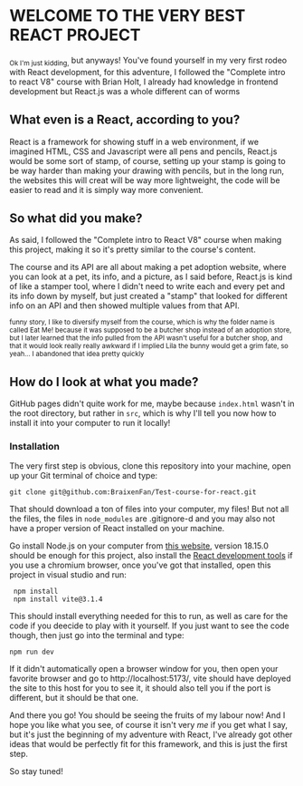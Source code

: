 # WELCOME TO THE VERY BEST REACT PROJECT

<sub>Ok I'm just kidding,</sub> but anyways! You've found yourself in my very first rodeo with React development, for this adventure, I followed the "Complete intro to react V8" course with Brian Holt, I already had knowledge in frontend development but React.js was a whole different can of worms

## What even is a React, according to you?

React is a framework for showing stuff in a web environment, if we imagined HTML, CSS and Javascript were all pens and pencils, React.js would be some sort of stamp, of course, setting up your stamp is going to be way harder than making your drawing with pencils, but in the long run, the websites this will creat will be way more lightweight, the code will be easier to read and it is simply way more convenient.

## So what did you make?

As said, I followed the "Complete intro to React V8" course when making this project, making it so it's pretty similar to the course's content.

The course and its API are all about making a pet adoption website, where you can look at a pet, its info, and a picture, as I said before, React.js is kind of like a stamper tool, where I didn't need to write each and every pet and its info down by myself, but just created a "stamp" that looked for different info on an API and then showed multiple values from that API.

<sub>funny story, I like to diversify myself from the course, which is why the folder name is called Eat Me! because it was supposed to be a butcher shop instead of an adoption store, but I later learned that the info pulled from the API wasn't useful for a butcher shop, and that it would look really really awkward if I implied Lila the bunny would get a grim fate, so yeah... I abandoned that idea pretty quickly </sub>

## How do I look at what you made?

GitHub pages didn't quite work for me, maybe because `index.html` wasn't in the root directory, but rather in `src`, which is why I'll tell you now how to install it into your computer to run it locally!

### Installation

The very first step is obvious, clone this repository into your machine, open up your Git terminal of choice and type:

```
git clone git@github.com:BraixenFan/Test-course-for-react.git
```

That should download a ton of files into your computer, my files! But not all the files, the files in `node_modules` are .gitignore-d and you may also not have a proper version of React installed on your machine.

Go install Node.js on your computer from [this website](https://nodejs.org/en), version 18.15.0 should be enough for this project, also install the [React development tools](https://chrome.google.com/webstore/detail/react-developer-tools/fmkadmapgofadopljbjfkapdkoienihi?hl=en) if you use a chromium browser, once you've got that installed, open this project in visual studio and run:

```
 npm install
 npm install vite@3.1.4
```

This should install everything needed for this to run, as well as care for the code if you deecide to play with it yourself. If you just want to see the code though, then just go into the terminal and type:

```
npm run dev
```

If it didn't automatically open a browser window for you, then open your favorite browser and go to http://localhost:5173/, vite should have deployed the site to this host for you to see it, it should also tell you if the port is different, but it should be that one.

And there you go! You should be seeing the fruits of my labour now! And I hope you like what you see, of course it isn't very *me* if you get what I say, but it's just the beginning of my adventure with React, I've already got other ideas that would be perfectly fit for this framework, and this is just the first step.

So stay tuned!
